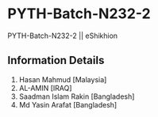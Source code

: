 # PYTH-Batch-N232-2

PYTH-Batch-N232-2 || eShikhion

## Information Details

1. Hasan Mahmud [Malaysia]
2. AL-AMIN [IRAQ]
3. Saadman Islam Rakin [Bangladesh]
4. Md Yasin Arafat [Bangladesh] 
